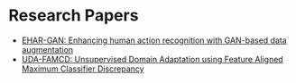 # Research Papers

- [EHAR-GAN: Enhancing human action recognition with GAN-based data
augmentation](https://prasannapulakurthi.github.io/papers/PDFs/SPIE_2024_EHAR-GAN.pdf)
- [UDA-FAMCD: Unsupervised Domain Adaptation using Feature Aligned
Maximum Classifier Discrepancy](https://prasannapulakurthi.github.io/papers/PDFs/SPIE_2022_UDA-FAMCD.pdf)
